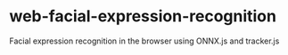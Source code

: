 # web-facial-expression-recognition
Facial expression recognition in the browser using ONNX.js and tracker.js 
